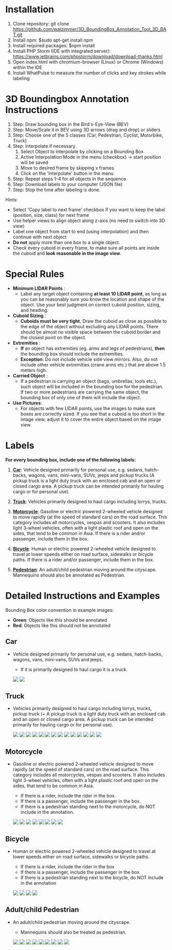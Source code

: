 # Installation
1. Clone repository: git clone https://github.com/walzimmer/3D_BoundingBox_Annotation_Tool_3D_BAT.git
2. Install npm: $sudo apt-get install npm
3. Install required packages: $npm install
4. Install PHP Storm (IDE with integrated server): https://www.jetbrains.com/phpstorm/download/download-thanks.html
5. Open index.html with chromium-browser (Linux) or Chrome (Windows) within the IDE
6. Install WhatPulse to measure the number of clicks and key strokes while labeling 
 
# 3D Boundingbox Annotation Instructions
1. Step: Draw bounding box in the Bird's-Eye-View (BEV)
2. Step: Move/Scale it in BEV using 3D arrows (drag and drop) or sliders
3. Step: Choose one of the 5 classes (Car, Pedestrian, Cyclist, Motorbike, Truck)
4. Step: Interpolate if necessary
    1. Select Object to interpolate by clicking on a Bounding Box
    2. Active Interpolation Mode in the menu (checkbox) -> start position will be saved
    3. Move to desired frame by skipping x frames
    4. Click on the 'Interpolate' button in the menu
5. Step: Repeat steps 1-4 for all objects in the sequence
6. Step: Download labels to your computer (JSON file)
7. Step: Stop the time after labeling is done.

Hints:
+ Select 'Copy label to next frame' checkbox if you want to keep the label (position, size, class) for next frame 
+ Use helper views to align object along z-axis (no need to switch into 3D view)
+ Label one object from start to end (using interpolation) and then continue with next object 
+ **Do not** apply more than one box to a single object.
+ Check every cuboid in every frame, to make sure all points are inside the cuboid and **look reasonable in the image view**.

# Special Rules
+ **Minimum LIDAR Points** : 
    + Label any target object containing **at least 10 LIDAR point**, as long as you can be reasonably sure you know the location and shape of the object. Use your best judgment on correct cuboid position, sizing, and heading. 
+ **Cuboid Sizing** : 
    + **Cuboids must be very tight.** Draw the cuboid as close as possible to the edge of the object without excluding any LIDAR points. There should be almost no visible space between the cuboid border and the closest point on the object. 
+ **Extremities** : 
    + **If** an object has extremities (eg. arms and legs of pedestrians), **then** the bounding box should include the extremities. 
    + **Exception**: Do not include vehicle side view mirrors. Also, do not include other vehicle extremities (crane arms etc.) that are above 1.5 meters high. 
+ **Carried Object** : 
    + If a pedestrian is carrying an object (bags, umbrellas, tools etc.), such object will be included in the bounding box for the pedestrian. If two or more pedestrians are carrying the same object, the bounding box of only one of them will include the object.
+ **Use Pictures**:
    + For objects with few LIDAR points, use the images to make sure boxes are correctly sized. If you see that a cuboid is too short in the image view, adjust it to cover the entire object based on the image view.

# Labels 
**For every bounding box, include one of the following labels:**
1. **[Car](#car)**: Vehicle designed primarily for personal use, e.g. sedans, hatch-backs, wagons, vans, mini-vans, SUVs, jeeps and pickup trucks (A pickup truck is a light duty truck with an enclosed cab and an open or closed cargo area. A pickup truck can be intended primarily for hauling cargo or for personal use).   

2. **[Truck](#truck)**: Vehicles primarily designed to haul cargo including lorrys, trucks. 
 
3. **[Motorcycle](#motorcycle)**: Gasoline or electric powered 2-wheeled vehicle designed to move rapidly (at the speed of standard cars) on the road surface. This category includes all motorcycles, vespas and scooters. It also includes light 3-wheel vehicles, often with a light plastic roof and open on the sides, that tend to be common in Asia. If there is a rider and/or passenger, include them in the box.

4. **[Bicycle](#bicycle)**: Human or electric powered 2-wheeled vehicle designed to travel at lower speeds either on road surface, sidewalks or bicycle paths. If there is a rider and/or passenger, include them in the box.

5. **[Pedestrian](#pedestrian)**: An adult/child pedestrian moving around the cityscape. Mannequins should also be annotated as Pedestrian.  
 
 # Detailed Instructions and Examples 
 
Bounding Box color convention in example images: 
 + **Green**: Objects like this should be annotated 
 + **Red**: Objects like this should not be annotated 

 
## Car
+ Vehicle designed primarily for personal use, e.g. sedans, hatch-backs, wagons, vans, mini-vans, SUVs and jeeps.   
    + If it is primarily designed to haul cargo it is a truck.
     
    ![](https://www.nuscenes.org/public/images/taxonomy_imgs/personal_vehicle_2.jpg)
    ![](https://www.nuscenes.org/public/images/taxonomy_imgs/personal_vehicle_4.jpg)

## Truck 
+ Vehicles primarily designed to haul cargo including lorrys, trucks, pickup truck (+ A pickup truck is a light duty truck with an enclosed cab and an open or closed cargo area. A pickup truck can be intended primarily for hauling cargo or for personal use).

    ![](https://www.nuscenes.org/public/images/taxonomy_imgs/truck_2.jpg)
    ![](https://www.nuscenes.org/public/images/taxonomy_imgs/truck_3.jpg)
    ![](https://www.nuscenes.org/public/images/taxonomy_imgs/truck_4.jpg)
    ![](https://www.nuscenes.org/public/images/taxonomy_imgs/truck_5.jpg)
    ![](https://www.nuscenes.org/public/images/taxonomy_imgs/pickup_truck_2.jpg)
    ![](https://www.nuscenes.org/public/images/taxonomy_imgs/pickup_truck_3.jpg)
    ![](https://www.nuscenes.org/public/images/taxonomy_imgs/pickup_truck_4.jpg)
    ![](https://www.nuscenes.org/public/images/taxonomy_imgs/pickup_truck_5.jpg)
    ![](https://www.nuscenes.org/public/images/taxonomy_imgs/front_of_semi_truck_2.png)
    ![](https://www.nuscenes.org/public/images/taxonomy_imgs/front_of_semi_truck_3.png)
    ![](https://www.nuscenes.org/public/images/taxonomy_imgs/front_of_semi_truck_5.png)
    ![](https://www.nuscenes.org/public/images/taxonomy_imgs/front_of_semi_truck_6.png)
    ![](https://www.nuscenes.org/public/images/taxonomy_imgs/front_of_semi_truck_7.png)
    ![](https://www.nuscenes.org/public/images/taxonomy_imgs/front_of_semi_truck_8.png)

 ## Motorcycle 
+ Gasoline or electric powered 2-wheeled vehicle designed to move rapidly (at the speed of standard cars) on the road surface. This category includes all motorcycles, vespas and scooters. It also includes light 3-wheel vehicles, often with a light plastic roof and open on the sides, that tend to be common in Asia. 
    + If there is a rider, include the rider in the box.
    + If there is a passenger, include the passenger in the box. 
    + If there is a pedestrian standing next to the motorcycle, do NOT include in the annotation. 

    ![](https://www.nuscenes.org/public/images/taxonomy_imgs/motorcycle_1.jpg)
    ![](https://www.nuscenes.org/public/images/taxonomy_imgs/motorcycle_2.jpg)
    ![](https://www.nuscenes.org/public/images/taxonomy_imgs/motorcycle_3.jpg)
    ![](https://www.nuscenes.org/public/images/taxonomy_imgs/motorcycle_4.jpg)
    ![](https://www.nuscenes.org/public/images/taxonomy_imgs/motorcycle_5.jpg)
    ![](https://www.nuscenes.org/public/images/taxonomy_imgs/motorcycle_6.jpg)
    ![](https://www.nuscenes.org/public/images/taxonomy_imgs/motorcycle_7.jpg)
    ![](https://www.nuscenes.org/public/images/taxonomy_imgs/motorcycle_8.jpg)

## Bicycle 
+ Human or electric powered 2-wheeled vehicle designed to travel at lower speeds either on road surface, sidewalks or bicycle paths. 
    + If there is a rider, include the rider in the box 
    + If there is a passenger, include the passenger in the box 
    + If there is a pedestrian standing next to the bicycle, do NOT include in the annotation 

    ![](https://www.nuscenes.org/public/images/taxonomy_imgs/bicycle_1.jpg)
    ![](https://www.nuscenes.org/public/images/taxonomy_imgs/bicycle_2.jpg)
    ![](https://www.nuscenes.org/public/images/taxonomy_imgs/bicycle_3.jpg)
    ![](https://www.nuscenes.org/public/images/taxonomy_imgs/bicycle_4.jpg) 


## Adult/child Pedestrian 
+ An adult/child pedestrian moving around the cityscape. 
    + Mannequins should also be treated as pedestrian. 

    ![](https://www.nuscenes.org/public/images/taxonomy_imgs/mannequin_1.png)
    ![](https://www.nuscenes.org/public/images/taxonomy_imgs/adult_pedestrian_2.jpg)
    ![](https://www.nuscenes.org/public/images/taxonomy_imgs/adult_pedestrian_3.jpg)
    ![](https://www.nuscenes.org/public/images/taxonomy_imgs/adult_pedestrian_4.jpg)
    ![](https://www.nuscenes.org/public/images/taxonomy_imgs/adult_pedestrian_5.jpg) 
    ![](https://www.nuscenes.org/public/images/taxonomy_imgs/child_pedestrian_1.jpg)
    ![](https://www.nuscenes.org/public/images/taxonomy_imgs/child_pedestrian_3.jpg)
    ![](https://www.nuscenes.org/public/images/taxonomy_imgs/child_pedestrian_4.jpg)
    ![](https://www.nuscenes.org/public/images/taxonomy_imgs/child_pedestrian_5.jpg)
